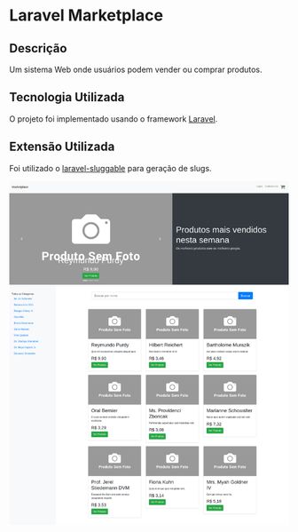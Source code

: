# Laravel Marketplace

## Descrição
Um sistema Web onde usuários podem vender ou comprar produtos.

## Tecnologia Utilizada
O projeto foi implementado usando o framework [Laravel](https://laravel.com/).

## Extensão Utilizada
Foi utilizado o [laravel-sluggable](https://github.com/spatie/laravel-sluggable) para geração de slugs.

![](Marketplace.png)